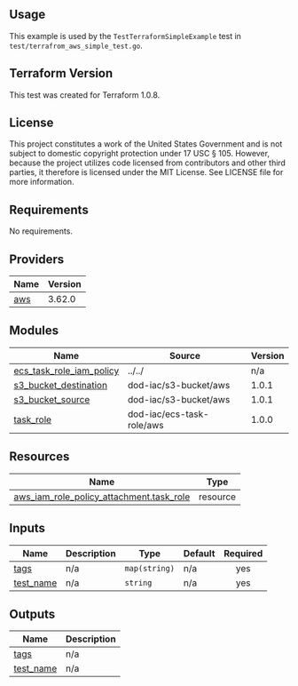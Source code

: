 <!-- BEGINNING OF PRE-COMMIT-TERRAFORM DOCS HOOK -->
## Usage

This example is used by the `TestTerraformSimpleExample` test in `test/terrafrom_aws_simple_test.go`.

## Terraform Version

This test was created for Terraform 1.0.8.

## License

This project constitutes a work of the United States Government and is not subject to domestic copyright protection under 17 USC § 105.  However, because the project utilizes code licensed from contributors and other third parties, it therefore is licensed under the MIT License.  See LICENSE file for more information.

## Requirements

No requirements.

## Providers

| Name | Version |
|------|---------|
| <a name="provider_aws"></a> [aws](#provider\_aws) | 3.62.0 |

## Modules

| Name | Source | Version |
|------|--------|---------|
| <a name="module_ecs_task_role_iam_policy"></a> [ecs\_task\_role\_iam\_policy](#module\_ecs\_task\_role\_iam\_policy) | ../../ | n/a |
| <a name="module_s3_bucket_destination"></a> [s3\_bucket\_destination](#module\_s3\_bucket\_destination) | dod-iac/s3-bucket/aws | 1.0.1 |
| <a name="module_s3_bucket_source"></a> [s3\_bucket\_source](#module\_s3\_bucket\_source) | dod-iac/s3-bucket/aws | 1.0.1 |
| <a name="module_task_role"></a> [task\_role](#module\_task\_role) | dod-iac/ecs-task-role/aws | 1.0.0 |

## Resources

| Name | Type |
|------|------|
| [aws_iam_role_policy_attachment.task_role](https://registry.terraform.io/providers/hashicorp/aws/latest/docs/resources/iam_role_policy_attachment) | resource |

## Inputs

| Name | Description | Type | Default | Required |
|------|-------------|------|---------|:--------:|
| <a name="input_tags"></a> [tags](#input\_tags) | n/a | `map(string)` | n/a | yes |
| <a name="input_test_name"></a> [test\_name](#input\_test\_name) | n/a | `string` | n/a | yes |

## Outputs

| Name | Description |
|------|-------------|
| <a name="output_tags"></a> [tags](#output\_tags) | n/a |
| <a name="output_test_name"></a> [test\_name](#output\_test\_name) | n/a |
<!-- END OF PRE-COMMIT-TERRAFORM DOCS HOOK -->

